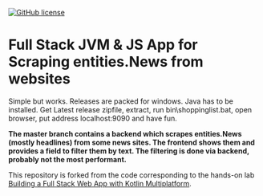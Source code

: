 [![GitHub license](https://img.shields.io/badge/license-Apache%20License%202.0-blue.svg?style=flat)](https://www.apache.org/licenses/LICENSE-2.0)

# Full Stack JVM & JS App for Scraping entities.News from websites

Simple but works. Releases are packed for windows. Java has to be installed. Get Latest release zipfile, extract, run bin\shoppinglist.bat, open browser, put address localhost:9090 and have fun.

**The master branch contains a backend which scrapes entities.News (mostly headlines) from some news sites. The frontend shows them and provides a field to filter them by text. The filtering is done via backend, probably not the most performant.**

This repository is forked from the code corresponding to the hands-on lab [Building a Full Stack Web App with Kotlin Multiplatform](https://play.kotlinlang.org/hands-on/Full%20Stack%20Web%20App%20with%20Kotlin%20Multiplatform/).
